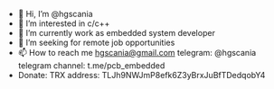 - 👋 Hi, I’m @hgscania
- 👀 I’m interested in c/c++
- 🌱 I’m currently work as embedded system developer
- 💞️ I’m seeking for remote job opportunities
- 📫 How to reach me hgscania@gmail.com telegram: @hgscania telegram channel: t.me/pcb_embedded
- Donate: TRX address: TLJh9NWJmP8efk6Z3yBrxJuBfTDedqobY4

<!---
hgscania/hgscania is a ✨ special ✨ repository because its `README.md` (this file) appears on your GitHub profile.
You can click the Preview link to take a look at your changes.
--->
